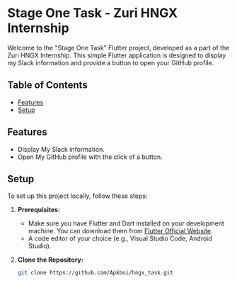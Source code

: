 # Stage One Task - Zuri HNGX Internship

Welcome to the "Stage One Task" Flutter project, developed as a part of the Zuri HNGX Internship. This simple Flutter application is designed to display my Slack information and provide a button to open your GitHub profile.

## Table of Contents
- [Features](#features)
- [Setup](#setup)



## Features

- Display My Slack information.
- Open My GitHub profile with the click of a button.

## Setup

To set up this project locally, follow these steps:

1. **Prerequisites:**
   - Make sure you have Flutter and Dart installed on your development machine. You can download them from [Flutter Official Website](https://flutter.dev/docs/get-started/install).
   - A code editor of your choice (e.g., Visual Studio Code, Android Studio).

2. **Clone the Repository:**
   ```bash
   git clone https://github.com/Apkboi/hngx_task.git
